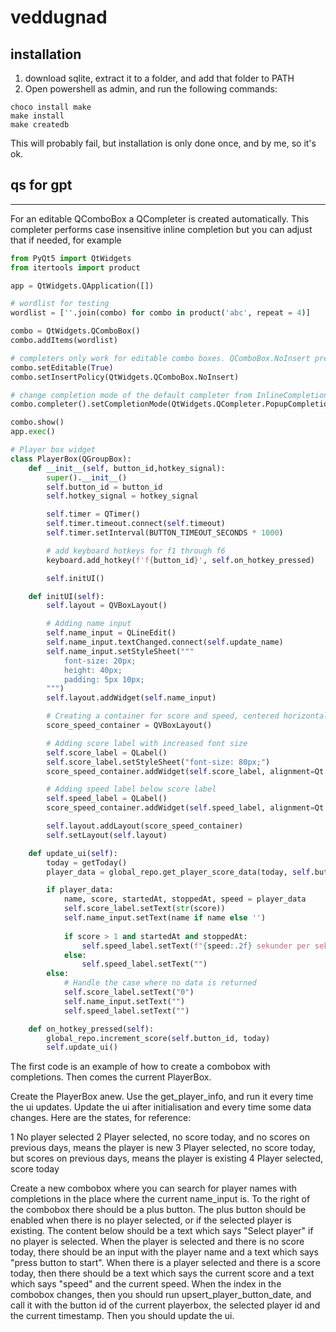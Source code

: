 # veddugnad

## installation
1. download sqlite, extract it to a folder, and add that folder to PATH
2. Open powershell as admin, and run the following commands:
```
choco install make
make install
make createdb
```
This will probably fail, but installation is only done once, and by me, so it's ok.

## qs for gpt

---

For an editable QComboBox a QCompleter is created automatically. This completer performs case insensitive inline completion but you can adjust that if needed, for example

```python
from PyQt5 import QtWidgets
from itertools import product

app = QtWidgets.QApplication([])

# wordlist for testing
wordlist = [''.join(combo) for combo in product('abc', repeat = 4)]

combo = QtWidgets.QComboBox()
combo.addItems(wordlist)

# completers only work for editable combo boxes. QComboBox.NoInsert prevents insertion of the search text
combo.setEditable(True)
combo.setInsertPolicy(QtWidgets.QComboBox.NoInsert)

# change completion mode of the default completer from InlineCompletion to PopupCompletion
combo.completer().setCompletionMode(QtWidgets.QCompleter.PopupCompletion)

combo.show()
app.exec()
```
```python
# Player box widget
class PlayerBox(QGroupBox):
    def __init__(self, button_id,hotkey_signal):
        super().__init__()
        self.button_id = button_id
        self.hotkey_signal = hotkey_signal

        self.timer = QTimer()
        self.timer.timeout.connect(self.timeout)
        self.timer.setInterval(BUTTON_TIMEOUT_SECONDS * 1000)  

        # add keyboard hotkeys for f1 through f6
        keyboard.add_hotkey(f'f{button_id}', self.on_hotkey_pressed)

        self.initUI()

    def initUI(self):
        self.layout = QVBoxLayout()

        # Adding name input
        self.name_input = QLineEdit()
        self.name_input.textChanged.connect(self.update_name)
        self.name_input.setStyleSheet("""
            font-size: 20px;
            height: 40px;
            padding: 5px 10px;
        """)
        self.layout.addWidget(self.name_input)

        # Creating a container for score and speed, centered horizontally
        score_speed_container = QVBoxLayout()

        # Adding score label with increased font size
        self.score_label = QLabel()
        self.score_label.setStyleSheet("font-size: 80px;")  
        score_speed_container.addWidget(self.score_label, alignment=Qt.AlignCenter)

        # Adding speed label below score label
        self.speed_label = QLabel()
        score_speed_container.addWidget(self.speed_label, alignment=Qt.AlignCenter)

        self.layout.addLayout(score_speed_container)
        self.setLayout(self.layout)

    def update_ui(self):
        today = getToday()
        player_data = global_repo.get_player_score_data(today, self.button_id)

        if player_data:
            name, score, startedAt, stoppedAt, speed = player_data
            self.score_label.setText(str(score))
            self.name_input.setText(name if name else '')
            
            if score > 1 and startedAt and stoppedAt:
                self.speed_label.setText(f"{speed:.2f} sekunder per sekk")
            else:
                self.speed_label.setText("")
        else:
            # Handle the case where no data is returned
            self.score_label.setText("0")
            self.name_input.setText("")
            self.speed_label.setText("")

    def on_hotkey_pressed(self):
        global_repo.increment_score(self.button_id, today)
        self.update_ui()
```

The first code is an example of how to create a combobox with completions. Then comes the current PlayerBox. 

Create the PlayerBox anew. Use the get_player_info, and run it every time the ui updates. Update the ui after initialisation and every time some data changes. Here are the states, for reference:

1 No player selected
2 Player selected, no score today, and no scores on previous days, means the player is new
3 Player selected, no score today, but scores on previous days, means the player is existing
4 Player selected, score today

Create a new combobox where you can search for player names with completions in the place where the current name_input is. To the right of the combobox there should be a plus button. The plus button should be enabled when there is no player selected, or if the selected player is existing. The content below should be a text which says "Select player" if no player is selected. When the player is selected and there is no score today, there should be an input with the player name and a text which says "press button to start". When there is a player selected and there is a score today, then there should be a text which says the current score and a text which says "speed" and the current speed.
When the index in the combobox changes, then you should run upsert_player_button_date, and call it with the button id of the current playerbox, the selected player id and the current timestamp. Then you should update the ui.
